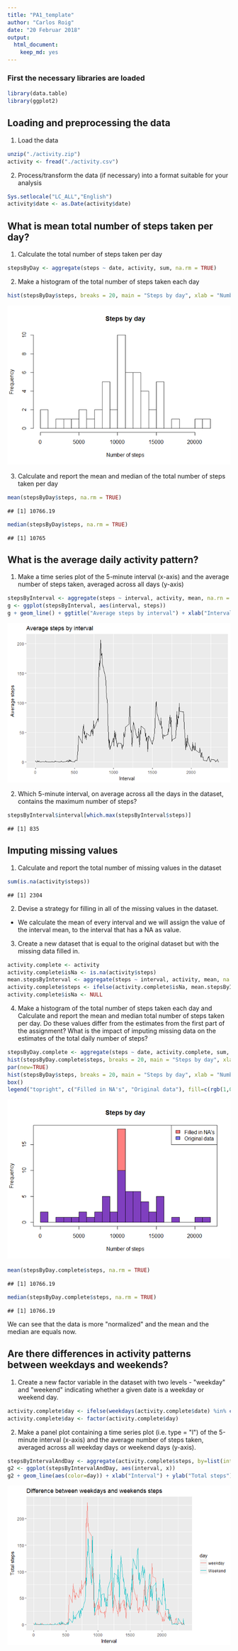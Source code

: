 ```yaml
---
title: "PA1_template"
author: "Carlos Roig"
date: "20 Februar 2018"
output: 
  html_document: 
    keep_md: yes
---
```




### First the necessary libraries are loaded

```r
library(data.table)
library(ggplot2)
```

## Loading and preprocessing the data

1. Load the data

```r
unzip("./activity.zip")
activity <- fread("./activity.csv")
```

2. Process/transform the data (if necessary) into a format suitable for your analysis


```r
Sys.setlocale("LC_ALL","English")
activity$date <- as.Date(activity$date)
```

## What is mean total number of steps taken per day?

1. Calculate the total number of steps taken per day


```r
stepsByDay <- aggregate(steps ~ date, activity, sum, na.rm = TRUE)
```

2. Make a histogram of the total number of steps taken each day


```r
hist(stepsByDay$steps, breaks = 20, main = "Steps by day", xlab = "Number of steps")
```

![](PA1_template_files/figure-html/histbyday-1.png)<!-- -->

3. Calculate and report the mean and median of the total number of steps taken per day


```r
mean(stepsByDay$steps, na.rm = TRUE)
```

```
## [1] 10766.19
```

```r
median(stepsByDay$steps, na.rm = TRUE)
```

```
## [1] 10765
```

## What is the average daily activity pattern?

1. Make a time series plot of the 5-minute interval (x-axis) and the average number of steps taken, averaged across all days (y-axis)


```r
stepsByInterval <- aggregate(steps ~ interval, activity, mean, na.rn = TRUE)
g <- ggplot(stepsByInterval, aes(interval, steps))
g + geom_line() + ggtitle("Average steps by interval") + xlab("Interval") + ylab("Average steps")
```

![](PA1_template_files/figure-html/stepsinterval-1.png)<!-- -->

2. Which 5-minute interval, on average across all the days in the dataset, contains the maximum number of steps?


```r
stepsByInterval$interval[which.max(stepsByInterval$steps)]
```

```
## [1] 835
```


## Imputing missing values

1. Calculate and report the total number of missing values in the dataset 


```r
sum(is.na(activity$steps))
```

```
## [1] 2304
```

2. Devise a strategy for filling in all of the missing values in the dataset.

 - We calculate the mean of every interval and we will assign the value of the interval mean, to the interval that has a NA as value.

3. Create a new dataset that is equal to the original dataset but with the missing data filled in.


```r
activity.complete <- activity
activity.complete$isNa <- is.na(activity$steps)
mean.stepsByInterval <- aggregate(steps ~ interval, activity, mean, na.rn = TRUE)
activity.complete$steps <- ifelse(activity.complete$isNa, mean.stepsByInterval$steps, activity.complete$steps)
activity.complete$isNa <- NULL
```

4. Make a histogram of the total number of steps taken each day and Calculate and report the mean and median total number of steps taken per day. Do these values differ from the estimates from the first part of the assignment? What is the impact of imputing missing data on the estimates of the total daily number of steps?


```r
stepsByDay.complete <- aggregate(steps ~ date, activity.complete, sum, na.rm = TRUE)
hist(stepsByDay.complete$steps, breaks = 20, main = "Steps by day", xlab = "Number of steps", col=rgb(1,0,0,0.5))
par(new=TRUE)
hist(stepsByDay$steps, breaks = 20, main = "Steps by day", xlab = "Number of steps", add=T,  col=rgb(0,0,1,0.5, 0.5))
box()
legend("topright", c("Filled in NA's", "Original data"), fill=c(rgb(1,0,0,0.5), rgb(0,0,1,0.5, 0.5)))
```

![](PA1_template_files/figure-html/histbydaycomplete-1.png)<!-- -->


```r
mean(stepsByDay.complete$steps, na.rm = TRUE)
```

```
## [1] 10766.19
```

```r
median(stepsByDay.complete$steps, na.rm = TRUE)
```

```
## [1] 10766.19
```

We can see that the data is more "normalized" and the mean and the median are equals now.

## Are there differences in activity patterns between weekdays and weekends?

1. Create a new factor variable in the dataset with two levels - "weekday" and "weekend" indicating whether a given date is a weekday or weekend day.


```r
activity.complete$day <- ifelse(weekdays(activity.complete$date) %in% c("Saturday", "Sunday"), "Weekend", "weekday")
activity.complete$day <- factor(activity.complete$day)
```

2. Make a panel plot containing a time series plot (i.e. type = "l") of the 5-minute interval (x-axis) and the average number of steps taken, averaged across all weekday days or weekend days (y-axis).


```r
stepsByIntervalAndDay <- aggregate(activity.complete$steps, by=list(interval=activity.complete$interval, day=activity.complete$day), FUN=mean)
g2 <- ggplot(stepsByIntervalAndDay, aes(interval, x))
g2 + geom_line(aes(color=day)) + xlab("Interval") + ylab("Total steps") + ggtitle("Difference between weekdays and weekends steps")
```

![](PA1_template_files/figure-html/intervaldays-1.png)<!-- -->
